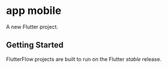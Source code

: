 # app mobile

A new Flutter project.

## Getting Started

FlutterFlow projects are built to run on the Flutter _stable_ release.
